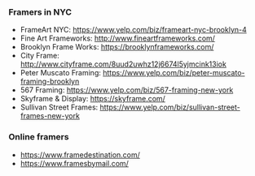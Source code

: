 ### Framers in NYC
- FrameArt NYC: https://www.yelp.com/biz/frameart-nyc-brooklyn-4
- Fine Art Frameworks: http://www.fineartframeworks.com/
- Brooklyn Frame Works: https://brooklynframeworks.com/
- City Frame: http://www.cityframe.com/8uud2uwhz12j6674l5yjmcink13iok
- Peter Muscato Framing: https://www.yelp.com/biz/peter-muscato-framing-brooklyn
- 567 Framing: https://www.yelp.com/biz/567-framing-new-york
- Skyframe & Display: https://skyframe.com/
- Sullivan Street Frames: https://www.yelp.com/biz/sullivan-street-frames-new-york

### Online framers
- https://www.framedestination.com/
- https://www.framesbymail.com/
